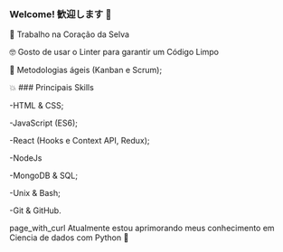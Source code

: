 <!--
**Raqueljkl1/Raqueljkl1** is a ✨ _special_ ✨ repository because its `README.md` (this file) appears on your GitHub profile.

Here are some ideas to get you started:

- 🔭 I’m currently working on Coracao Selva
- 🌱 I’m currently learning ...
- 👯 I’m looking to collaborate on ...
- 🤔 I’m looking for help with ...
- 💬 Ask me about ...
- 📫 How to reach me: ...
- 😄 Pronouns: ...
- ⚡ Fun fact: ...
[Curriculo](https://gitconnected.com/matheusjkl1)
[Linkedin](https://www.linkedin.com/in/matheusmendes16/)
-->
### Welcome! 歓迎します 👋

💙 Trabalho na Coração da Selva

🤓 Gosto de usar o Linter para garantir um Código Limpo

🧠 Metodologias ágeis (Kanban e Scrum);


💥 ### Principais Skills

-HTML & CSS;

-JavaScript (ES6);

-React (Hooks e Context API, Redux);

-NodeJs

-MongoDB & SQL;

-Unix & Bash;

-Git & GitHub.


page_with_curl Atualmente estou aprimorando meus conhecimento em Ciencia de dados com Python 🐍
